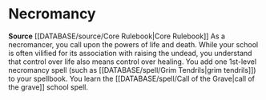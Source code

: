 ﻿---
id: '7'
name: Necromancy
rarity: Common
source: '[[DATABASE/source/Core Rulebook|Core Rulebook]]'
type: Wizard Arcane School

---
# Necromancy

**Source** [[DATABASE/source/Core Rulebook|Core Rulebook]] 
As a necromancer, you call upon the powers of life and death. While your school is often vilified for its association with raising the undead, you understand that control over life also means control over healing. You add one 1st-level necromancy spell (such as [[DATABASE/spell/Grim Tendrils|grim tendrils]]) to your spellbook. You learn the [[DATABASE/spell/Call of the Grave|call of the grave]] school spell.